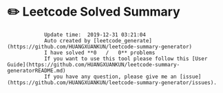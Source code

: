 # :pencil2: Leetcode Solved Summary
                Update time:  2019-12-31 03:21:04
                Auto created by [leetcode_generate](https://github.com/HUANGXUANKUN/leetcode-summary-generator)
                I have solved **0   /   0** problems
                If you want to use this tool please follow this [User Guide](https://github.com/HUANGXUANKUN/leetcode-summary-generatorREADME.md)
                If you have any question, please give me an [issue](https://github.com/HUANGXUANKUN/leetcode-summary-generator/issues).
                